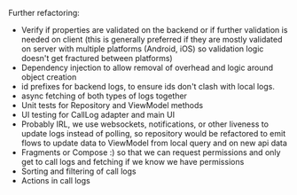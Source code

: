 Further refactoring:
- Verify if properties are validated on the backend or if further validation is needed on client
  (this is generally preferred if they are mostly validated on server with multiple platforms (Android, iOS)
  so validation logic doesn't get fractured between platforms)
- Dependency injection to allow removal of overhead and logic around object creation
- id prefixes for backend logs, to ensure ids don't clash with local logs.
- async fetching of both types of logs together
- Unit tests for Repository and ViewModel methods
- UI testing for CallLog adapter and main UI
- Probably IRL, we use websockets, notifications, or other liveness to update logs instead of polling,
  so repository would be refactored to emit flows to update data to ViewModel from local query and on new api data
- Fragments or Compose :) so that we can request permissions and only get to call logs and fetching if we know we have permissions
- Sorting and filtering of call logs
- Actions in call logs
